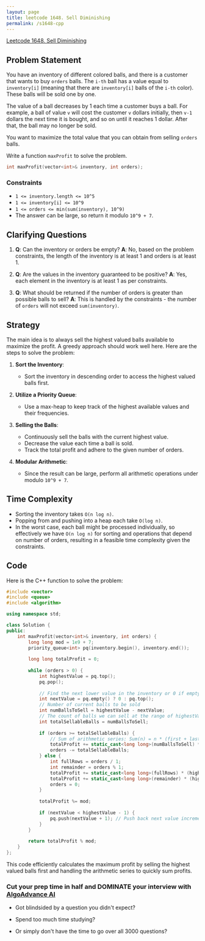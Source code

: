 ```yaml
---
layout: page
title: leetcode 1648. Sell Diminishing
permalink: /s1648-cpp
---
```

[Leetcode 1648. Sell Diminishing](https://algoadvance.github.io/algoadvance/l1648)
## Problem Statement

You have an inventory of different colored balls, and there is a customer that wants to buy `orders` balls. The `i-th` ball has a value equal to `inventory[i]` (meaning that there are `inventory[i]` balls of the `i-th` color). These balls will be sold one by one.

The value of a ball decreases by 1 each time a customer buys a ball. For example, a ball of value `v` will cost the customer `v` dollars initially, then `v-1` dollars the next time it is bought, and so on until it reaches 1 dollar. After that, the ball may no longer be sold.

You want to maximize the total value that you can obtain from selling `orders` balls.

Write a function `maxProfit` to solve the problem. 

```cpp
int maxProfit(vector<int>& inventory, int orders);
```

### Constraints
- `1 <= inventory.length <= 10^5`
- `1 <= inventory[i] <= 10^9`
- `1 <= orders <= min(sum(inventory), 10^9)`
- The answer can be large, so return it modulo `10^9 + 7`.

## Clarifying Questions

1. **Q**: Can the inventory or orders be empty?
   **A**: No, based on the problem constraints, the length of the inventory is at least 1 and orders is at least 1.

2. **Q**: Are the values in the inventory guaranteed to be positive?
   **A**: Yes, each element in the inventory is at least 1 as per constraints.

3. **Q**: What should be returned if the number of orders is greater than possible balls to sell?
   **A**: This is handled by the constraints - the number of `orders` will not exceed `sum(inventory)`.

## Strategy

The main idea is to always sell the highest valued balls available to maximize the profit. A greedy approach should work well here. Here are the steps to solve the problem:

1. **Sort the Inventory**:
    - Sort the inventory in descending order to access the highest valued balls first.

2. **Utilize a Priority Queue**:
    - Use a max-heap to keep track of the highest available values and their frequencies.

3. **Selling the Balls**:
    - Continuously sell the balls with the current highest value.
    - Decrease the value each time a ball is sold.
    - Track the total profit and adhere to the given number of orders.

4. **Modular Arithmetic**:
    - Since the result can be large, perform all arithmetic operations under modulo `10^9 + 7`.

## Time Complexity
- Sorting the inventory takes `O(n log n)`.
- Popping from and pushing into a heap each take `O(log n)`.
- In the worst case, each ball might be processed individually, so effectively we have `O(n log n)` for sorting and operations that depend on number of orders, resulting in a feasible time complexity given the constraints.

## Code

Here is the C++ function to solve the problem:

```cpp
#include <vector>
#include <queue>
#include <algorithm>

using namespace std;

class Solution {
public:
    int maxProfit(vector<int>& inventory, int orders) {
        long long mod = 1e9 + 7;
        priority_queue<int> pq(inventory.begin(), inventory.end());
        
        long long totalProfit = 0;
        
        while (orders > 0) {
            int highestValue = pq.top();
            pq.pop();
            
            // Find the next lower value in the inventory or 0 if empty
            int nextValue = pq.empty() ? 0 : pq.top();
            // Number of current balls to be sold
            int numBallsToSell = highestValue - nextValue;
            // The count of balls we can sell at the range of highestValue to nextValue+1
            int totalSellableBalls = numBallsToSell;
            
            if (orders >= totalSellableBalls) {
                // Sum of arithmetic series: Sum(n) = n * (first + last) / 2
                totalProfit += static_cast<long long>(numBallsToSell) * (highestValue + nextValue + 1) / 2;
                orders -= totalSellableBalls;
            } else {
                int fullRows = orders / 1; 
                int remainder = orders % 1;
                totalProfit += static_cast<long long>(fullRows) * (highestValue + (highestValue - fullRows + 1)) / 2;
                totalProfit += static_cast<long long>(remainder) * (highestValue - fullRows);
                orders = 0;
            }
            
            totalProfit %= mod;
            
            if (nextValue < highestValue - 1) {
                pq.push(nextValue + 1); // Push back next value incrementally adjusted
            }
        }
        
        return totalProfit % mod;
    }
};
```

This code efficiently calculates the maximum profit by selling the highest valued balls first and handling the arithmetic series to quickly sum profits.


### Cut your prep time in half and DOMINATE your interview with [AlgoAdvance AI](https://algoAdvance.com)

- Got blindsided by a question you didn't expect?

- Spend too much time studying?

- Or simply don't have the time to go over all 3000 questions?

